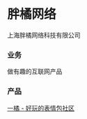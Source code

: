 # 胖橘网络

上海胖橘网络科技有限公司


### 业务

做有趣的互联网产品


### 产品

[一橘 - 好玩的表情包社区](https://itunes.apple.com/cn/app/id1449927670)
